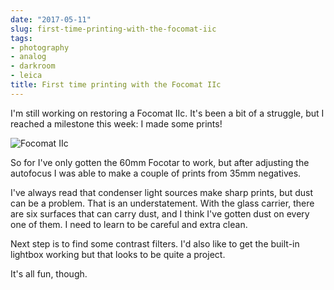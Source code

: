 ```yaml
---
date: "2017-05-11"
slug: first-time-printing-with-the-focomat-iic
tags:
- photography
- analog
- darkroom
- leica
title: First time printing with the Focomat IIc
---
```


I'm still working on restoring a Focomat IIc. It's been a bit of a struggle, but I reached a milestone this week: I made some prints!

![Focomat IIc](/img/2017/focomatIIc-768x1024.jpg)

So for I've only gotten the 60mm Focotar to work, but after adjusting the autofocus I was able to make a couple of prints from 35mm negatives.

I've always read that condenser light sources make sharp prints, but dust can be a problem. That is an understatement. With the glass carrier, there are six surfaces that can carry dust, and I think I've gotten dust on every one of them. I need to learn to be careful and extra clean.

Next step is to find some contrast filters. I'd also like to get the built-in lightbox working but that looks to be quite a project.

It's all fun, though.
